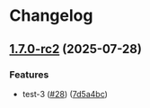 # Changelog

## [1.7.0-rc2](https://github.com/NickChungSUSE/harvester-ui-extension/compare/1.6.0-rc2...v1.7.0-rc2) (2025-07-28)


### Features

* test-3 ([#28](https://github.com/NickChungSUSE/harvester-ui-extension/issues/28)) ([7d5a4bc](https://github.com/NickChungSUSE/harvester-ui-extension/commit/7d5a4bcd2ec835ad32a21c559076721c54c710f1))
